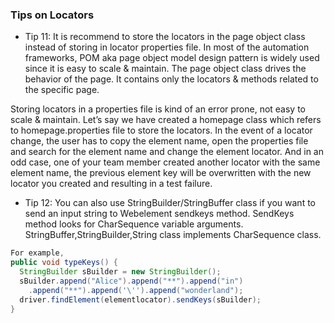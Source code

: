 ### Tips on Locators

- Tip 11: It is recommend to store the locators in the page object class instead of storing in locator properties file.  In most of the automation frameworks, POM aka page object model design pattern is widely used since it is easy to scale & maintain. The page object class drives the behavior of the page. It contains only the locators & methods related to the specific page. 

Storing locators in a properties file is kind of an error prone, not easy to scale & maintain. 
Let’s say we have created a homepage class which refers to homepage.properties file to store the locators. 
In the event of a locator change, the user has to copy the element name, open the properties file and search for the element name and change the element locator.  And in an odd case, one of your team member created another locator with the same element name, the previous element key will be overwritten with the new locator you created and resulting in a test failure.


- Tip 12: You can also use StringBuilder/StringBuffer class if you want to send an input string to Webelement sendkeys method. SendKeys method looks for CharSequence variable arguments.
StringBuffer,StringBuilder,String class implements CharSequence class.

```java
For example,
public void typeKeys() {		
  StringBuilder sBuilder = new StringBuilder();
  sBuilder.append("Alice").append("**").append("in")
    .append("**").append('\'').append("wonderland");		
  driver.findElement(elementlocator).sendKeys(sBuilder);		
}
```
